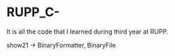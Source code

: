 # RUPP_C-
It is all the code that I learned during third year at RUPP.

show21 -> BinaryFormatter, BinaryFile
